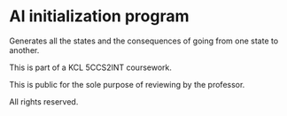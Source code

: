 # AI initialization program
Generates all the states and the consequences of going from one state to another. 

This is part of a KCL 5CCS2INT coursework.

This is public for the sole purpose of reviewing by the professor.

All rights reserved.
